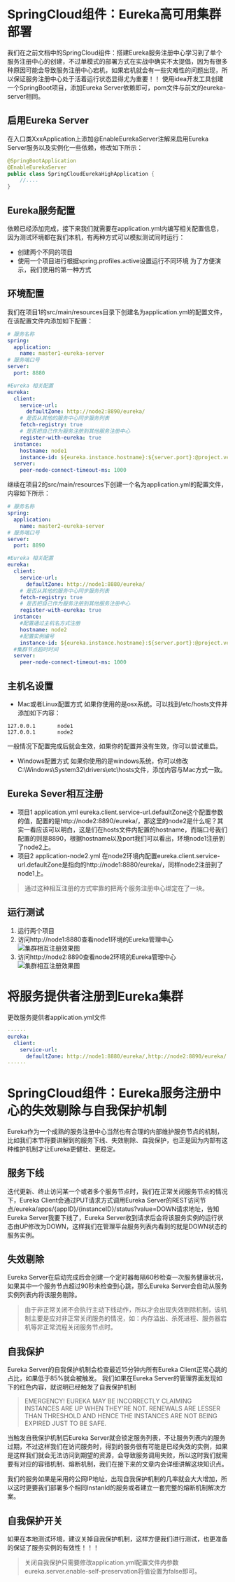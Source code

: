 # SpringCloud组件：Eureka高可用集群部署
我们在之前文档中的SpringCloud组件：搭建Eureka服务注册中心学习到了单个服务注册中心的创建，不过单模式的部署方式在实战中确实不太提倡，因为有很多种原因可能会导致服务注册中心宕机，如果宕机就会有一些灾难性的问题出现，所以保证服务注册中心处于活着运行状态显得尤为重要！！
使用idea开发工具创建一个SpringBoot项目，添加Eureka Server依赖即可，pom文件与前文的eureka-server相同。
## 启用Eureka Server
在入口类XxxApplication上添加@EnableEurekaServer注解来启用Eureka Server服务以及实例化一些依赖，修改如下所示：
```java
@SpringBootApplication
@EnableEurekaServer
public class SpringCloudEurekaHighApplication {
    //....
}
```
## Eureka服务配置
依赖已经添加完成，接下来我们就需要在application.yml内编写相关配置信息，因为测试环境都在我们本机，有两种方式可以模拟测试同时运行：
* 创建两个不同的项目
* 使用一个项目进行根据spring.profiles.active设置运行不同环境
为了方便演示，我们使用的第一种方式
## 环境配置
我们在项目1的src/main/resources目录下创建名为application.yml的配置文件，在该配置文件内添加如下配置：
```yml
# 服务名称
spring:
  application:
    name: master1-eureka-server
# 服务端口号
server:
  port: 8880

#Eureka 相关配置
eureka:
  client:
    service-url:
      defaultZone: http://node2:8890/eureka/
    # 是否从其他的服务中心同步服务列表
    fetch-registry: true
    # 是否把自己作为服务注册到其他服务注册中心
    register-with-eureka: true
  instance:
    hostname: node1
    instance-id: ${eureka.instance.hostname}:${server.port}:@project.version@
  server:
    peer-node-connect-timeout-ms: 1000

```
继续在项目2的src/main/resources下创建一个名为application.yml的配置文件，内容如下所示：
```yml
# 服务名称
spring:
  application:
    name: master2-eureka-server
# 服务端口号
server:
  port: 8890

#Eureka 相关配置
eureka:
  client:
    service-url:
      defaultZone: http://node1:8880/eureka/
    # 是否从其他的服务中心同步服务列表
    fetch-registry: true
    # 是否把自己作为服务注册到其他服务注册中心
    register-with-eureka: true
  instance:
    #配置通过主机名方式注册
    hostname: node2
    #配置实例编号
    instance-id: ${eureka.instance.hostname}:${server.port}:@project.version@
  #集群节点超时时间
  server:
    peer-node-connect-timeout-ms: 1000
```
## 主机名设置
* Mac或者Linux配置方式
如果你使用的是osx系统。可以找到/etc/hosts文件并添加如下内容：
```shell
127.0.0.1       node1
127.0.0.1       node2
```
一般情况下配置完成后就会生效，如果你的配置并没有生效，你可以尝试重启。
* Windows配置方式
如果你使用的是windows系统，你可以修改C:\Windows\System32\drivers\etc\hosts文件，添加内容与Mac方式一致。
## Eureka Sever相互注册
* 项目1 application.yml
eureka.client.service-url.defaultZone这个配置参数的值，配置的是http://node2:8890/eureka/，那这里的node2是什么呢？其实一看应该可以明白，这是们在hosts文件内配置的hostname，而端口号我们配置的则是8890，根据hostname以及port我们可以看出，环境node1注册到了node2上。
* 项目2 application-node2.yml
在node2环境内配置eureka.client.service-url.defaultZone是指向的http://node1:8880/eureka/，同样node2注册到了node1上。
> 通过这种相互注册的方式牢靠的把两个服务注册中心绑定在了一块。
## 运行测试
1. 运行两个项目
2. 访问http://node1:8880查看node1环境的Eureka管理中心
![集群相互注册效果图](/image/Eureka集群相互注册效果.png)
3. 访问http://node2:8890查看node2环境的Eureka管理中心
![集群相互注册效果图](/image/Eureka集群相互注册效果2.png)

# 将服务提供者注册到Eureka集群
更改服务提供者application.yml文件
```yml
······
eureka:
  client:
    service-url:
      defaultZone: http://node1:8880/eureka/,http://node2:8890/eureka/
······
```
# SpringCloud组件：Eureka服务注册中心的失效剔除与自我保护机制
Eureka作为一个成熟的服务注册中心当然也有合理的内部维护服务节点的机制，比如我们本节将要讲解到的服务下线、失效剔除、自我保护，也正是因为内部有这种维护机制才让Eureka更健壮、更稳定。
## 服务下线
迭代更新、终止访问某一个或者多个服务节点时，我们在正常关闭服务节点的情况下，Eureka Client会通过PUT请求方式调用Eureka Server的REST访问节点/eureka/apps/{appID}/{instanceID}/status?value=DOWN请求地址，告知Eureka Server我要下线了，Eureka Server收到请求后会将该服务实例的运行状态由UP修改为DOWN，这样我们在管理平台服务列表内看到的就是DOWN状态的服务实例。
## 失效剔除
Eureka Server在启动完成后会创建一个定时器每隔60秒检查一次服务健康状况，如果其中一个服务节点超过90秒未检查到心跳，那么Eureka Server会自动从服务实例列表内将该服务剔除。
> 由于非正常关闭不会执行主动下线动作，所以才会出现失效剔除机制，该机制主要是应对非正常关闭服务的情况，如：内存溢出、杀死进程、服务器宕机等非正常流程关闭服务节点时。
## 自我保护
Eureka Server的自我保护机制会检查最近15分钟内所有Eureka Client正常心跳的占比，如果低于85%就会被触发。
我们如果在Eureka Server的管理界面发现如下的红色内容，就说明已经触发了自我保护机制
> EMERGENCY! EUREKA MAY BE INCORRECTLY CLAIMING INSTANCES ARE UP WHEN THEY'RE NOT. RENEWALS ARE LESSER THAN THRESHOLD AND HENCE THE INSTANCES ARE NOT BEING EXPIRED JUST TO BE SAFE.    

当触发自我保护机制后Eureka Server就会锁定服务列表，不让服务列表内的服务过期，不过这样我们在访问服务时，得到的服务很有可能是已经失效的实例，如果是这样我们就会无法访问到期望的资源，会导致服务调用失败，所以这时我们就需要有对应的容错机制、熔断机制，我们在接下来的文章内会详细讲解这块知识点。

我们的服务如果是采用的公网IP地址，出现自我保护机制的几率就会大大增加，所以这时更要我们部署多个相同InstanId的服务或者建立一套完整的熔断机制解决方案。
## 自我保护开关
如果在本地测试环境，建议关掉自我保护机制，这样方便我们进行测试，也更准备的保证了服务实例的有效性！！！
> 关闭自我保护只需要修改application.yml配置文件内参数eureka.server.enable-self-preservation将值设置为false即可。